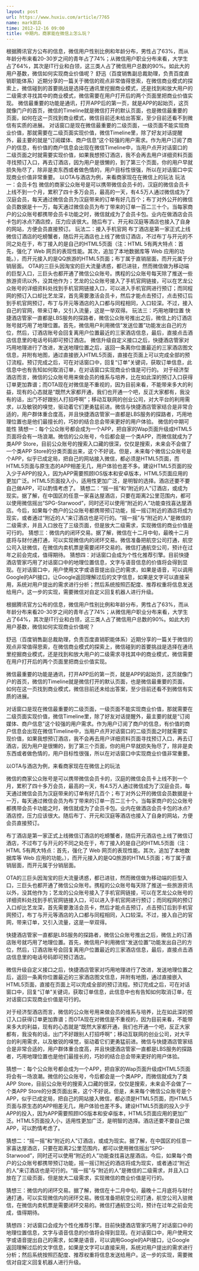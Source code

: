 ```yaml
---
layout: post
url: https://www.huxiu.com/article/7765
name: mark郭兵
time: 2012-12-16 09:00
title: 中期内，商家能在微信上怎么玩？
---
```

根据腾讯官方公布的信息，微信用户性别比例和年龄分布，男性占了63%，而从年龄分布来看20-30岁之间的青年占了74%；从微信用户职业分布来看，大学生占了64%，其次是IT行业和白领，这三类人占了微信用户总数的90%。如此大的用户基数，微信如何实现商业价值呢？ 舒迅（百度销售副总裁助理，负责百度直销职能体系）近期分享的一篇关于微信的观点非常值得思索，在微信商业模式的探索上，微信碰到的首要挑战是选择在通讯里挖掘商业模式，还是找到和放大用户的二级需求寻找其中的商业模式，微信需要在用户打开后的两个页面里把商业价值实现。 微信最重要的功能是通讯，打开APP后的第一页，就是APP的起始页，这页就像门户的首页，微信的Timeline就是微信打开的默认页面，也是微信最重要的页面，如何在这一页找到商业模式，微信目前还未给出答案，至少目前还看不到微信有实质的进展。 对话窗口是现在微信最重要的二级页面，一级页面不能实现商业价值，那就需要在二级页面实现价值，微信Timeline里，除了好友对话提醒外，最主要的就是“订阅媒体、商户信息”这个较强的用户需求。作为用户订阅了商户的信息，有价值的商户信息会出现在微信Timeline中，当用户点开对话窗口的二级页面之时就需要实现价值，如果我想预订酒店，我不会再去用户详细资料页面寻找预订入口，再去订酒店，因为用户是很懒的，到了第三个页面，你的用户早就损失殆尽了，除非是卖东西或者做色情的，用户目标性很强，所以在对话窗口中实现商业价值非常重要。 以OTA与酒店为例，来看商家现在在微信上的玩法 玩法一：会员卡包 微信的商家公众账号是可以携带微信会员卡的，汉庭的微信会员卡上线不到一个月，累积了四十多万会员，最高的一天，有4.5万人通过微信成为了汉庭会员，每天通过微信会员为汉庭带来的订单有好几百个；布丁对外公开的微信会员数据是十一万，每天通过微信会员为布丁带来的订单一百二三十个。当每家商户的公众账号都携带会员卡功能之时，微信就成为了会员卡包。业内在做酒店会员卡包的冰点?酒店控，压力应该很大。随后布丁、开元和汉庭等酒店也接入了自身的网站，方便会员直接预订。 玩法二：接入手机官网 布丁酒店是第一家正式上线微信订酒店的吃螃蟹者，随后开元酒店也上线了微信订酒店，不过布丁与开元的不同之处在于，布丁接入的是自己的HTML5页面（注：HTML 5有两大特点：首先，强化了 Web 网页的表现性能。其次，追加了本地数据库等 Web 应用的功能。），而开元接入的是QQ旅游的HTML5页面；布丁属于直销层面，而开元属于分销层面。 OTA的三巨头因淘宝的巨大流量诱惑，都已进驻，然而微信做为移动端的巨型入口，三巨头也都开通了微信公众账号。携程的公众账号每天除了推送一些旅游资讯以外，没其他作为；艺龙的公众账号接入了手机官网链接，可以在艺龙公众账号的详细资料处找到手机官网链接入口，可以进入手机官网进行预订；而同程网的预订入口却比艺龙深，首先需要激活会员卡，然后才能点击预订，点击预订后到手机官网预订，布丁与开元等酒店的入口都与同程相同，入口较深。不过，接入自己的官网，带来订单，又引入流量，这是一举双得。 玩法三：巧用地理位置 快捷酒店管家一直都是LBS服务的探路者，微信公众账号推出之后，微信上的订酒店账号就巧用了地理位置。首先，微信用户利用微信“发送位置”功能发出自己的方位，然后，订酒店账号会回复离用户位置最近的三家酒店信息，最后，直接点击酒店信息里的电话号码即可预订酒店。 微信升级自定义接口之后，快捷酒店管家对巧用地理进行了改进，发送地理位置之后，返回一条离你位置最近的三家酒店图文信息，并附有地图，通过直接嵌入HTML5页面，直接在页面上可以完成全部的预订流程。预订完成之后，可在对话窗口中，回复“订单”关键词，获取订单信息，此信息中也有告知如何取消订单，在对话窗口实现商业价值是可行的。 对于经济型酒店而言，微信的公众账号用来做会员的维系与培养，比在如此深的预订入口获得订单更加靠谱；而OTA现在对微信是不重视的，因为目前来看，不能带来多大的利益，现有的心态就是“既然大家都开通，我们也开通一个吧，反正大家都有，我没有的话，出门不好跟别人打招呼啊”；移动互联网的创业公司，对大平台的利用需求，以及敏锐的嗅觉，驱动着它们更勇猛前进。微信与快捷酒店管家结合是非常合适的，用户群体重合度高，并且快捷酒店管家一直都是LBS服务的探路者，巧用地理位置也是他们最擅长的，巧妙的结合总会带来更好的用户体验。 微信的中期可能性 猜想一：每个公众账号都会成为一个APP，把自家的Wap页面升级成HTML5页面将会有一场浪潮。微信的公众账号，今后都会是一个类APP，而微信就成为了类APP Store，目前公众账号的搜索入口藏的很深，仅仅是搜索，未来会不会做了一个类APP Store的分类页面出来，这个不好说。但是，未来每个微信公众账号是个APP，似乎已成定局，把自己的网站接入微信，都必须是HTML5页面，而HTML5页面与原生态的APP相差无几，用户体验也差不多。建设HTML5页面的投入少于APP的投入，因为APP需要照顾IOS版本和安卓版本，HTML5页面应用的更加广泛。HTML5页面投入小，适用性更加广泛，是明智的选择。酒店还要不要自己做APP，可以酌情考虑了。 猜想二：“摇一摇”和“附近的人”订酒店，或成为现实。据了解，在中国区的任意一家喜达屋酒店，只要在距离2公里范围内，都可以使用微信摇出“SPG-Starwood”，同时还可以使用“附近的人”功能查找喜达屋酒店。今后，如果每个商户的公众账号都携带预订功能，摇一摇订附近的酒店将成为现实，或者通过“附近的人”来订酒店也是可行的。“摇一摇”与“附近的人”是微信的二级需求，并且入口放在了三级页面，但是放大二级需求，实现微信的商业价值是可行的。 猜想三：微信内的闭环交易。据了解，微信在十二月中旬，最晚十二月底将与财付通打通，可以实现微信内的闭环交易。微信准备把航空公司打通，航空公司入驻微信，在微信内卖机票是需要闭环交易的。微信打通航空公司，预计在过年之前会完成，值得期待。 猜想四：对话窗口会成为个性化推荐引擎。目前快捷酒店管家巧用了对话窗口中的地理位置信息，文字与语音信息的价值将会得到显现。在对话窗口中，用户使用文字或语音提出自己的需求，如果是语音，可以调用Google的API接口，让Google返回理解过后的文字信息，如果是文字可以直接采用，系统对用户提出的需求进行分析；然后系统按照匹配度、推荐权重将信息发送给用户。这一步的实现，需要微信对自定义回复机器人进行升级。

根据腾讯官方公布的信息，微信用户性别比例和年龄分布，男性占了63%，而从年龄分布来看20-30岁之间的青年占了74%；从微信用户职业分布来看，大学生占了64%，其次是IT行业和白领，这三类人占了微信用户总数的90%。如此大的用户基数，微信如何实现商业价值呢？

舒迅（百度销售副总裁助理，负责百度直销职能体系）近期分享的一篇关于微信的观点非常值得思索，在微信商业模式的探索上，微信碰到的首要挑战是选择在通讯里挖掘商业模式，还是找到和放大用户的二级需求寻找其中的商业模式，微信需要在用户打开后的两个页面里把商业价值实现。

微信最重要的功能是通讯，打开APP后的第一页，就是APP的起始页，这页就像门户的首页，微信的Timeline就是微信打开的默认页面，也是微信最重要的页面，如何在这一页找到商业模式，微信目前还未给出答案，至少目前还看不到微信有实质的进展。

对话窗口是现在微信最重要的二级页面，一级页面不能实现商业价值，那就需要在二级页面实现价值，微信Timeline里，除了好友对话提醒外，最主要的就是“订阅媒体、商户信息”这个较强的用户需求。作为用户订阅了商户的信息，有价值的商户信息会出现在微信Timeline中，当用户点开对话窗口的二级页面之时就需要实现价值，如果我想预订酒店，我不会再去用户详细资料页面寻找预订入口，再去订酒店，因为用户是很懒的，到了第三个页面，你的用户早就损失殆尽了，除非是卖东西或者做色情的，用户目标性很强，所以在对话窗口中实现商业价值非常重要。

以OTA与酒店为例，来看商家现在在微信上的玩法

微信的商家公众账号是可以携带微信会员卡的，汉庭的微信会员卡上线不到一个月，累积了四十多万会员，最高的一天，有4.5万人通过微信成为了汉庭会员，每天通过微信会员为汉庭带来的订单有好几百个；布丁对外公开的微信会员数据是十一万，每天通过微信会员为布丁带来的订单一百二三十个。当每家商户的公众账号都携带会员卡功能之时，微信就成为了会员卡包。业内在做酒店会员卡包的冰点?酒店控，压力应该很大。随后布丁、开元和汉庭等酒店也接入了自身的网站，方便会员直接预订。

布丁酒店是第一家正式上线微信订酒店的吃螃蟹者，随后开元酒店也上线了微信订酒店，不过布丁与开元的不同之处在于，布丁接入的是自己的HTML5页面（注：HTML 5有两大特点：首先，强化了 Web 网页的表现性能。其次，追加了本地数据库等 Web 应用的功能。），而开元接入的是QQ旅游的HTML5页面；布丁属于直销层面，而开元属于分销层面。

OTA的三巨头因淘宝的巨大流量诱惑，都已进驻，然而微信做为移动端的巨型入口，三巨头也都开通了微信公众账号。携程的公众账号每天除了推送一些旅游资讯以外，没其他作为；艺龙的公众账号接入了手机官网链接，可以在艺龙公众账号的详细资料处找到手机官网链接入口，可以进入手机官网进行预订；而同程网的预订入口却比艺龙深，首先需要激活会员卡，然后才能点击预订，点击预订后到手机官网预订，布丁与开元等酒店的入口都与同程相同，入口较深。不过，接入自己的官网，带来订单，又引入流量，这是一举双得。

快捷酒店管家一直都是LBS服务的探路者，微信公众账号推出之后，微信上的订酒店账号就巧用了地理位置。首先，微信用户利用微信“发送位置”功能发出自己的方位，然后，订酒店账号会回复离用户位置最近的三家酒店信息，最后，直接点击酒店信息里的电话号码即可预订酒店。

微信升级自定义接口之后，快捷酒店管家对巧用地理进行了改进，发送地理位置之后，返回一条离你位置最近的三家酒店图文信息，并附有地图，通过直接嵌入HTML5页面，直接在页面上可以完成全部的预订流程。预订完成之后，可在对话窗口中，回复“订单”关键词，获取订单信息，此信息中也有告知如何取消订单，在对话窗口实现商业价值是可行的。

对于经济型酒店而言，微信的公众账号用来做会员的维系与培养，比在如此深的预订入口获得订单更加靠谱；而OTA现在对微信是不重视的，因为目前来看，不能带来多大的利益，现有的心态就是“既然大家都开通，我们也开通一个吧，反正大家都有，我没有的话，出门不好跟别人打招呼啊”；移动互联网的创业公司，对大平台的利用需求，以及敏锐的嗅觉，驱动着它们更勇猛前进。微信与快捷酒店管家结合是非常合适的，用户群体重合度高，并且快捷酒店管家一直都是LBS服务的探路者，巧用地理位置也是他们最擅长的，巧妙的结合总会带来更好的用户体验。

猜想一：每个公众账号都会成为一个APP，把自家的Wap页面升级成HTML5页面将会有一场浪潮。微信的公众账号，今后都会是一个类APP，而微信就成为了类APP Store，目前公众账号的搜索入口藏的很深，仅仅是搜索，未来会不会做了一个类APP Store的分类页面出来，这个不好说。但是，未来每个微信公众账号是个APP，似乎已成定局，把自己的网站接入微信，都必须是HTML5页面，而HTML5页面与原生态的APP相差无几，用户体验也差不多。建设HTML5页面的投入少于APP的投入，因为APP需要照顾IOS版本和安卓版本，HTML5页面应用的更加广泛。HTML5页面投入小，适用性更加广泛，是明智的选择。酒店还要不要自己做APP，可以酌情考虑了。

猜想二：“摇一摇”和“附近的人”订酒店，或成为现实。据了解，在中国区的任意一家喜达屋酒店，只要在距离2公里范围内，都可以使用微信摇出“SPG-Starwood”，同时还可以使用“附近的人”功能查找喜达屋酒店。今后，如果每个商户的公众账号都携带预订功能，摇一摇订附近的酒店将成为现实，或者通过“附近的人”来订酒店也是可行的。“摇一摇”与“附近的人”是微信的二级需求，并且入口放在了三级页面，但是放大二级需求，实现微信的商业价值是可行的。

猜想三：微信内的闭环交易。据了解，微信在十二月中旬，最晚十二月底将与财付通打通，可以实现微信内的闭环交易。微信准备把航空公司打通，航空公司入驻微信，在微信内卖机票是需要闭环交易的。微信打通航空公司，预计在过年之前会完成，值得期待。

猜想四：对话窗口会成为个性化推荐引擎。目前快捷酒店管家巧用了对话窗口中的地理位置信息，文字与语音信息的价值将会得到显现。在对话窗口中，用户使用文字或语音提出自己的需求，如果是语音，可以调用Google的API接口，让Google返回理解过后的文字信息，如果是文字可以直接采用，系统对用户提出的需求进行分析；然后系统按照匹配度、推荐权重将信息发送给用户。这一步的实现，需要微信对自定义回复机器人进行升级。

